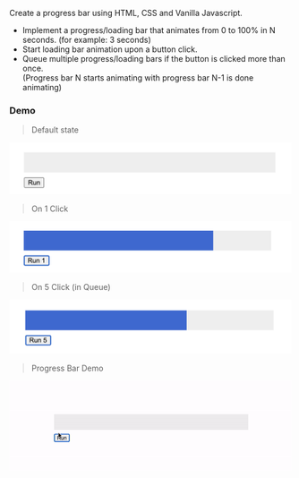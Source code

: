 

Create a progress bar using HTML, CSS and Vanilla Javascript.

- Implement a progress/loading bar that animates from 0 to 100% in N seconds. (for example: 3 seconds)
- Start loading bar animation upon a button click.
- Queue multiple progress/loading bars if the button is clicked more than once. <br/>
  (Progress bar N starts animating with progress bar N-1 is done animating)

### Demo

> Default state

![](./images/1.png)

> On 1 Click

![](./images/2.png)

> On 5 Click (in Queue)

![](./images/3.png)

> Progress Bar Demo

![](./images/4.gif)

